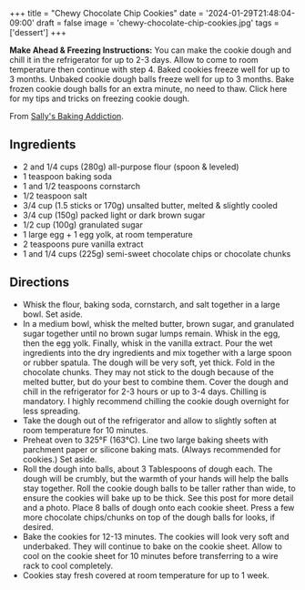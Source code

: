 +++
title = "Chewy Chocolate Chip Cookies"
date = '2024-01-29T21:48:04-09:00'
draft = false
image = 'chewy-chocolate-chip-cookies.jpg'
tags = ['dessert']
+++

**Make Ahead & Freezing Instructions:** You can make the cookie dough and chill it in the refrigerator for up to 2-3 days. Allow to come to room temperature then continue with step 4. Baked cookies freeze well for up to 3 months. Unbaked cookie dough balls freeze well for up to 3 months. Bake frozen cookie dough balls for an extra minute, no need to thaw. Click here for my tips and tricks on freezing cookie dough.

From [Sally's Baking Addiction](https://sallysbakingaddiction.com/chewy-chocolate-chip-cookies/).

## Ingredients
* 2 and 1/4 cups (280g) all-purpose flour (spoon & leveled)
* 1 teaspoon baking soda
* 1 and 1/2 teaspoons cornstarch
* 1/2 teaspoon salt
* 3/4 cup (1.5 sticks or 170g) unsalted butter, melted & slightly cooled
* 3/4 cup (150g) packed light or dark brown sugar
* 1/2 cup (100g) granulated sugar
* 1 large egg + 1 egg yolk, at room temperature
* 2 teaspoons pure vanilla extract
* 1 and 1/4 cups (225g) semi-sweet chocolate chips or chocolate chunks

## Directions
* Whisk the flour, baking soda, cornstarch, and salt together in a large bowl. Set aside.
* In a medium bowl, whisk the melted butter, brown sugar, and granulated sugar together until no brown sugar lumps remain. Whisk in the egg, then the egg yolk. Finally, whisk in the vanilla extract. Pour the wet ingredients into the dry ingredients and mix together with a large spoon or rubber spatula. The dough will be very soft, yet thick. Fold in the chocolate chunks. They may not stick to the dough because of the melted butter, but do your best to combine them. Cover the dough and chill in the refrigerator for 2-3 hours or up to 3-4 days. Chilling is mandatory. I highly recommend chilling the cookie dough overnight for less spreading.
* Take the dough out of the refrigerator and allow to slightly soften at room temperature for 10 minutes.
* Preheat oven to 325°F (163°C). Line two large baking sheets with parchment paper or silicone baking mats. (Always recommended for cookies.) Set aside.
* Roll the dough into balls, about 3 Tablespoons of dough each. The dough will be crumbly, but the warmth of your hands will help the balls stay together. Roll the cookie dough balls to be taller rather than wide, to ensure the cookies will bake up to be thick. See this post for more detail and a photo. Place 8 balls of dough onto each cookie sheet. Press a few more chocolate chips/chunks on top of the dough balls for looks, if desired.
* Bake the cookies for 12-13 minutes. The cookies will look very soft and underbaked. They will continue to bake on the cookie sheet. Allow to cool on the cookie sheet for 10 minutes before transferring to a wire rack to cool completely.
* Cookies stay fresh covered at room temperature for up to 1 week.
